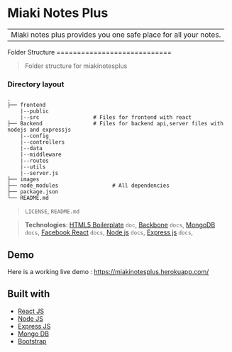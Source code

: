 # Miaki Notes Plus
<table>
<tr>
<td>
  Miaki notes plus provides you one safe place for all your notes.
</td>
</tr>
</table>
Folder Structure 
============================

> Folder structure for miakinotesplus

### Directory layout

    .
    ├── frontend
        |--public
        |--src                 # Files for frontend with react
    ├── Backend                # Files for backend api,server files with nodejs and expressjs
        |--config
        |--controllers
        |--data
        |--middleware
        |--routes
        |--utils
        |--server.js            
    ├── images                       
    ├── node_modules                 # All dependencies
    ├── package.json
    └── README.md

> `LICENSE`, `README.md`


> **Technologies**: [HTML5 Boilerplate](https://github.com/h5bp/html5-boilerplate) `doc`, [Backbone](https://github.com/jashkenas/backbone) `docs`, [MongoDB](https://github.com/mongodb/mongo) `docs`, [Facebook React](https://github.com/facebook/react) `docs`, [Node js](https://github.com/nodejs/node) `docs`, [Express js](https://github.com/expressjs/express) `docs`, 

## Demo
Here is a working live demo :  https://miakinotesplus.herokuapp.com/


## Built with 

- [React JS](https://reactjs.org/)
- [Node JS](https://nodejs.org/) 
- [Express JS](https://expressjs.com/)
- [Mongo DB](https://www.mongodb.com/)
- [Bootstrap](http://getbootstrap.com/)


